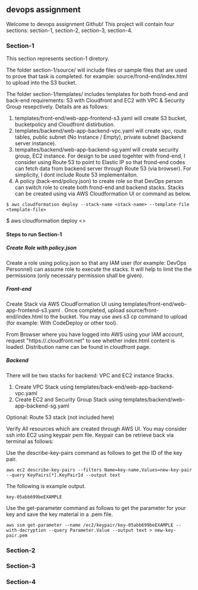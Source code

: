 ## devops assignment

Welcome to devops assignment Github! This project will contain four sections: section-1, section-2, section-3, section-4. 


### Section-1

This section represents section-1 diretory. 

The folder section-1/source/ will include files or sample files that are used to prove that task is completed. for example: source/frond-end/index.html to upload into the S3 bucket.

The folder section-1/templates/ includes templates for both frond-end and back-end requirements: S3 with Cloudfront and EC2 with VPC & Security Group resepctively. Details are as follows:
1. templates/front-end/web-app-frontend-s3.yaml will create S3 bucket, bucketpolicy and Cloudfront distirbution.
2. templates/backend/web-app-backend-vpc.yaml will create vpc, route tables, public subnet (No Instance / Empty), private subnet (backend server instance). 
3. tempaltes/backend/web-app-backend-sg.yaml will create security group, EC2 instance. For design to be used togehter with frond-end, I consider using Route 53 to point to Elastic IP so that frond-end codes can fetch data from backend server through Route 53 (via browser). For simplicity, I dont include Route 53 implementaiton. 
4. A policy (back-end/policy.json) to create role so that DevOps person can switch role to create both frond-end and backend stacks. Stacks can be created using via AWS Cloudformation UI or command as below.

```
$ aws cloudformation deploy --stack-name <stack-name> --template-file <template-file>
```

$ aws cloudformation deploy <>

#### Steps to run Section-1

##### Create Role with policy.json

Create a role using policy.json so that any IAM user (for example: DevOps Personnel) can assume role to execute the stacks. It will help to limit the the permissions (only necessary permission shall be given).

##### Front-end

Create Stack via AWS CloudFormation UI using templates/front-end/web-app-frontend-s3.yaml . Once completed, upload source/front-end/index.html to the bucket. You may use aws s3 cp command to upload (for example: With CodeDeploy or other tool). 

From Browser where you have logged into AWS using your IAM account, request "https://<distributin-created>.cloudfront.net" to see whether index.html content is loaded. Distribution name can be found in cloudfront page.

##### Backend
There will be two stacks for backend: VPC and EC2 instance Stacks. 

1. Create VPC Stack using templates/back-end/web-app-backend-vpc.yaml 
2. Create EC2 and Security Group Stack using templates/backend/web-app-backend-sg.yaml 

Optional: Route 53 stack (not included here)

Verify All resources which are created through AWS UI. 
You may consider ssh into EC2 using keypair pem file. Keypair can be retrieve back via terminal as follows:

Use the describe-key-pairs command as follows to get the ID of the key pair.
```
aws ec2 describe-key-pairs --filters Name=key-name,Values=new-key-pair --query KeyPairs[*].KeyPairId --output text
```
The following is example output.
```
key-05abb699beEXAMPLE
```
Use the get-parameter command as follows to get the parameter for your key and save the key material in a .pem file.
```
aws ssm get-parameter --name /ec2/keypair/key-05abb699beEXAMPLE --with-decryption --query Parameter.Value --output text > new-key-pair.pem
```

### Section-2

### Section-3

### Section-4


